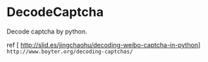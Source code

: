 DecodeCaptcha
=============

Decode captcha by python.

ref [<i class="icon-share"></i> http://slid.es/jingchaohu/decoding-weibo-captcha-in-python]
    `http://www.boyter.org/decoding-captchas/`
